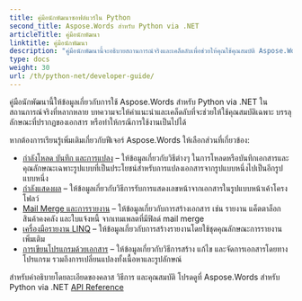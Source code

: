 ```yaml
---
title: คู่มือนักพัฒนาซอฟต์แวร์ใน Python
second_title: Aspose.Words สำหรับ Python via .NET
articleTitle: คู่มือนักพัฒนา
linktitle: คู่มือนักพัฒนา
description: "คู่มือนักพัฒนานี้จะอธิบายสถานการณ์จริงและเคล็ดลับเพื่อช่วยให้คุณใช้คุณสมบัติ Aspose.Words สำหรับ Python via .NET ที่เฉพาะเจาะจง บรรลุลักษณะที่ปรากฏของเอกสาร หรือทำให้กรณีการใช้งานเป็นไปได้"
type: docs
weight: 30
url: /th/python-net/developer-guide/
---
```


คู่มือนักพัฒนานี้ให้ข้อมูลเกี่ยวกับการใช้ Aspose.Words สำหรับ Python via .NET ในสถานการณ์จริงที่หลากหลาย บทความจะให้คำแนะนำและเคล็ดลับที่จะช่วยให้ใช้คุณสมบัติเฉพาะ บรรลุลักษณะที่ปรากฏของเอกสาร หรือทำให้กรณีการใช้งานเป็นไปได้

หากต้องการเรียนรู้เพิ่มเติมเกี่ยวกับฟีเจอร์ Aspose.Words ให้เลือกส่วนที่เกี่ยวข้อง:

- [กำลังโหลด บันทึก และการแปลง](/words/th/python-net/loading-saving-and-converting/) – ให้ข้อมูลเกี่ยวกับวิธีต่างๆ ในการโหลดหรือบันทึกเอกสารและคุณลักษณะเฉพาะรูปแบบที่เป็นประโยชน์สำหรับการแปลงเอกสารจากรูปแบบหนึ่งไปเป็นอีกรูปแบบหนึ่ง
- [กำลังแสดงผล](/words/th/python-net/rendering/) – ให้ข้อมูลเกี่ยวกับวิธีการรับการแสดงเลขหน้าจากเอกสารในรูปแบบหน้าเค้าโครงโฟลว์
- [Mail Merge และการรายงาน](https://docs.aspose.com/words/python-net/mail-merge-and-reporting/) – ให้ข้อมูลเกี่ยวกับการสร้างเอกสาร เช่น รายงาน แค็ตตาล็อก สินค้าคงคลัง และใบแจ้งหนี้ จากเทมเพลตที่มีฟิลด์ mail merge
- [เครื่องมือรายงาน LINQ](https://docs.aspose.com/words/python-net/linq-reporting-engine/) – ให้ข้อมูลเกี่ยวกับการสร้างรายงานโดยใช้ชุดคุณลักษณะการรายงานเพิ่มเติม
- [การเขียนโปรแกรมด้วยเอกสาร](/words/th/python-net/programming-with-documents/) – ให้ข้อมูลเกี่ยวกับวิธีการสร้าง แก้ไข และจัดการเอกสารโดยทางโปรแกรม รวมถึงการเปลี่ยนแปลงทั้งเนื้อหาและรูปลักษณ์

สำหรับคำอธิบายโดยละเอียดของคลาส วิธีการ และคุณสมบัติ โปรดดูที่ Aspose.Words สำหรับ Python via .NET [API Reference](https://reference.aspose.com/words/python-net/)
